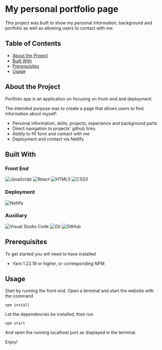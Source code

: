 # My personal portfolio page
This project was built to show my personal information, background and portfolio as well as allowing users to contact with me.

## Table of Contents
* [About the Project](#about-the-project)
* [Built With](#built-with)
* [Prerequisites](#prerequisites)
* [Usage](#usage)

## About the Project
Portfolio app is an application on focusing on front-end and deployment.

The intended purpose was to create a page that allows users to find information about myself:
- Personal information, skills, projects, experience and background parts
- Direct navigation to projects' github links
- Ability to fill form and contact with me
- Deployment and contact via Netlify 

## Built With

### Front End
![JavaScript](https://img.shields.io/badge/javascript-%23323330.svg?style=for-the-badge&logo=javascript&logoColor=%23F7DF1E)
![React](https://img.shields.io/badge/react-%2320232a.svg?style=for-the-badge&logo=react&logoColor=%2361DAFB)
![HTML5](https://img.shields.io/badge/html5-%23E34F26.svg?style=for-the-badge&logo=html5&logoColor=white)
![CSS3](https://img.shields.io/badge/css3-%231572B6.svg?style=for-the-badge&logo=css3&logoColor=white)

### Deployment
![Netlify](https://img.shields.io/badge/netlify-%23000000.svg?style=for-the-badge&logo=netlify&logoColor=#00C7B7)

### Auxiliary
![Visual Studio Code](https://img.shields.io/badge/Visual%20Studio%20Code-0078d7.svg?style=for-the-badge&logo=visual-studio-code&logoColor=white)
![Git](https://img.shields.io/badge/git-%23F05033.svg?style=for-the-badge&logo=git&logoColor=white)
![GitHub](https://img.shields.io/badge/github-%23121011.svg?style=for-the-badge&logo=github&logoColor=white)

## Prerequisites
To get started you will need to have installed
 - Yarn 1.22.19 or higher, or corresponding NPM

## Usage
Start by running the front end. Open a terminal and start the website with the command

```
npm install
```
Let the dependencies be installed, then run
```
npm start
```
And open the running localhost port as displayed in the terminal.

Enjoy!
